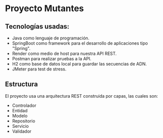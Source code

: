 # Proyecto Mutantes


## Tecnologías usadas:
- Java como lenguaje de programación.
- SpringBoot como framework para el desarrollo de aplicaciones tipo "Spring".
- Render como medio de host para nuestra API REST.
- Postman para realizar pruebas a la API.
- H2 como base de datos local para guardar las secuencias de ADN.
- JMeter para test de stress.

## Estructura
El proyecto usa una arquitectura REST construida por capas, las cuales son:

- Controlador
- Entidad
- Modelo
- Repositorio
- Servicio
- Validador
